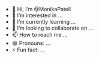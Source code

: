 - 👋 Hi, I’m @MonikaPatell
- 👀 I’m interested in ...
- 🌱 I’m currently learning ...
- 💞️ I’m looking to collaborate on ...
- 📫 How to reach me ...
- 😄 Pronouns: ...
- ⚡ Fun fact: ...

<!---
MonikaPatell/MonikaPatell is a ✨ special ✨ repository because its `README.md` (this file) appears on your GitHub profile.
You can click the Preview link to take a look at your changes.
--->
